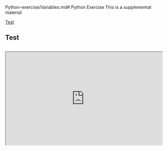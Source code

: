 Python-exercise/Variables.md# Python Exercise
This is a supplemental material

[Test](https://github.com/d-khan/Python-exercise/blob/main/Variables.md)

## Test
```{include} _Variables.md
```

<iframe
  src="https://github.com/d-khan/Python-exercise/blob/main/Variables.md"
  style="width:100%; height:300px;"
></iframe>
